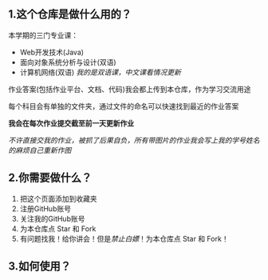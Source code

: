 ## 1.这个仓库是做什么用的？

本学期的三门专业课：

- Web开发技术(Java)
- 面向对象系统分析与设计(双语)
- 计算机网络(双语) *我的是双语课，中文课看情况更新*

作业答案(包括作业平台、文档、代码)我会都上传到本仓库，作为学习交流用途

每个科目会有单独的文件夹，通过文件的命名可以快速找到最近的作业答案

**我会在每次作业提交截至前一天更新作业**

*不许直接交我的作业，被抓了后果自负，所有带图片的作业我会写上我的学号姓名的麻烦自己重新作图*

## 2.你需要做什么？

1. 把这个页面添加到收藏夹
2. 注册GitHub账号
3. 关注我的GitHub账号
4. 为本仓库点 Star 和 Fork
5. 有问题找我！给你讲会！但是*禁止白嫖*！为本仓库点 Star 和 Fork！

## 3.如何使用？